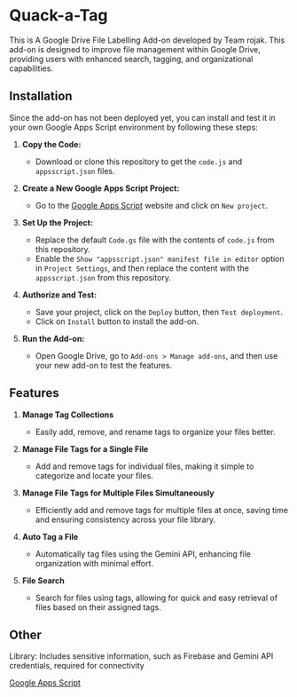 # Quack-a-Tag
This is A Google Drive File Labelling Add-on developed by Team rojak. This add-on is designed to improve file management within Google Drive, providing users with enhanced search, tagging, and organizational capabilities.

## Installation
Since the add-on has not been deployed yet, you can install and test it in your own Google Apps Script environment by following these steps:

1. **Copy the Code:**
   - Download or clone this repository to get the `code.js` and `appsscript.json` files.

2. **Create a New Google Apps Script Project:**
   - Go to the [Google Apps Script](https://script.google.com/) website and click on `New project`.

3. **Set Up the Project:**
   - Replace the default `Code.gs` file with the contents of `code.js` from this repository.
   - Enable the `Show "appsscript.json" manifest file in editor` option in `Project Settings`, and then replace the content with the `appsscript.json` from this repository.

4. **Authorize and Test:**
   - Save your project, click on the `Deploy` button, then `Test deployment`.
   - Click on `Install` button to install the add-on.

5. **Run the Add-on:**
   - Open Google Drive, go to `Add-ons > Manage add-ons`, and then use your new add-on to test the features.

## Features
1. **Manage Tag Collections**
   - Easily add, remove, and rename tags to organize your files better.

2. **Manage File Tags for a Single File**
   - Add and remove tags for individual files, making it simple to categorize and locate your files.

3. **Manage File Tags for Multiple Files Simultaneously**
   - Efficiently add and remove tags for multiple files at once, saving time and ensuring consistency across your file library.

4. **Auto Tag a File**
   - Automatically tag files using the Gemini API, enhancing file organization with minimal effort.

5. **File Search**
   - Search for files using tags, allowing for quick and easy retrieval of files based on their assigned tags.

##  Other
Library: Includes sensitive information, such as Firebase and Gemini API credentials, required for connectivity

[Google Apps Script](https://script.google.com/d/1gi9yomRaIXGCfqJRT6jaPQg-koHX9A_3gpM3kb7FeclcrFRXctlTGBd_/edit?usp=sharing)

